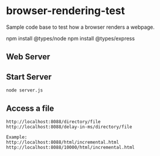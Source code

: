 # browser-rendering-test
Sample code base to test how a browser renders a webpage.

npm install @types/node
npm install @types/express

## Web Server
## Start Server
```
node server.js
```

## Access a file
```
http://localhost:8088/directory/file
http://localhost:8088/delay-in-ms/directory/file

Example:
http://localhost:8088/html/incremental.html
http://localhost:8088/10000/html/incremental.html
```